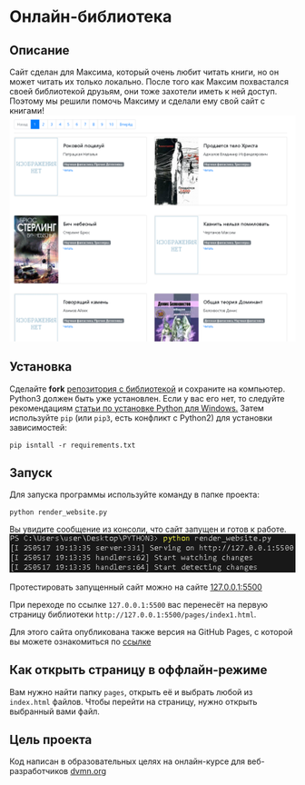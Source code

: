 # Онлайн-библиотека

## Описание
Сайт сделан для Максима, который очень любит читать книги, но он может читать их только локально. После того как Максим похвастался своей библиотекой друзьям, они тоже захотели иметь к ней доступ. Поэтому мы решили помочь Максиму и сделали ему свой сайт с книгами!
![website](media/image_2025-06-21_18-42-28.png)
## Установка
Сделайте **fork** [репозитория с библиотекой](https://github.com/REFIORE/PYTHON3) и сохраните на компьютер. Python3 должен быть уже установлен. Если у вас его нет, то следуйте рекомендациям [статьи по установке Python для Windows.](https://docs.python.org/3/using/windows.html) Затем используйте ```pip``` (или ```pip3```, есть конфликт с Python2) для установки зависимостей:
```
pip isntall -r requirements.txt
```
## Запуск
Для запуска программы используйте команду в папке проекта:
```
python render_website.py
```
Вы увидите сообщение из консоли, что сайт запущен и готов к работе.
![screenshot](media/image_2025-05-17_19-52-45.png)

Протестировать запущенный сайт можно на сайте [127.0.0.1:5500](http://127.0.0.1:5500/)

При переходе по ссылке `127.0.0.1:5500` вас перенесёт на первую страницу библиотеки `http://127.0.0.1:5500/pages/index1.html`.

Для этого сайта опубликована также версия на GitHub Pages, с которой вы можете ознакомиться по [ссылке](https://refiore.github.io/PYTHON3/pages/index1.html)

## Как открыть страницу в оффлайн-режиме
Вам нужно найти папку ```pages```, открыть её и выбрать любой из ```index.html``` файлов. Чтобы перейти на страницу, нужно открыть выбранный вами файл.
## Цель проекта
Код написан в образовательных целях на онлайн-курсе для веб-разработчиков [dvmn.org](https://dvmn.org/)